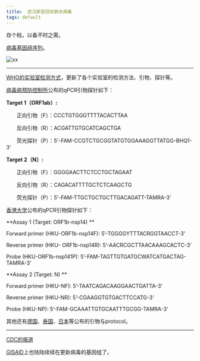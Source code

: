 ```yaml
---
title:  武汉新型冠状肺炎病毒
tags: default
---
```


存个档，以备不时之需。

[病毒基因组序列](https://www.ncbi.nlm.nih.gov/nuccore/MN908947.3?report=fasta)。

![xx](https://ncbiinsights.files.wordpress.com/2020/01/wuhan-human-1_posterior-output2.png)

-------------
[WHO的实验室检测方式](https://www.who.int/health-topics/coronavirus/laboratory-diagnostics-for-novel-coronavirus)，更新了各个实验室的检测方法、引物、探针等。

[病毒病预防控制所](http://ivdc.chinacdc.cn/kyjz/202001/t20200121_211337.html)公布的qPCR引物探针如下：


**Target 1（ORF1ab）:** 

　　正向引物（F）：CCCTGTGGGTTTTACACTTAA 

　　反向引物（R）：ACGATTGTGCATCAGCTGA 

　　荧光探针（P）：5'-FAM-CCGTCTGCGGTATGTGGAAAGGTTATGG-BHQ1-3' 

**Target 2（N）:** 

　　正向引物（F）：GGGGAACTTCTCCTGCTAGAAT 

　　反向引物（R）：CAGACATTTTGCTCTCAAGCTG 

　　荧光探针（P）：5'-FAM-TTGCTGCTGCTTGACAGATT-TAMRA-3' 



[香港大学](https://www.who.int/docs/default-source/coronaviruse/peiris-protocol-16-1-20.pdf?sfvrsn=af1aac73_4)公布的qPCR引物探针如下：

**Assay 1 (Target: ORF1b-nsp14) **

Forward primer (HKU-ORF1b-nsp14F): 5’-TGGGGYTTTACRGGTAACCT-3’ 

Reverse primer (HKU- ORF1b-nsp14R): 5’-AACRCGCTTAACAAAGCACTC-3’ 

Probe (HKU-ORF1b-nsp141P): 5’-FAM-TAGTTGTGATGCWATCATGACTAG-TAMRA-3’ 

**Assay 2 (Target: N) **

Forward primer (HKU-NF): 5’-TAATCAGACAAGGAACTGATTA-3’ 

Reverse primer (HKU-NR): 5’-CGAAGGTGTGACTTCCATG-3’ 

Probe (HKU-NP): 5’-FAM-GCAAATTGTGCAATTTGCGG-TAMRA-3’ 



其他还有[德国](https://www.who.int/docs/default-source/coronaviruse/protocol-v2-1.pdf?sfvrsn=a9ef618c_2)、[泰国](https://www.who.int/docs/default-source/coronaviruse/conventional-rt-pcr-followed-by-sequencing-for-detection-of-ncov-rirl-nat-inst-health-t.pdf)、[日本](https://www.who.int/docs/default-source/coronaviruse/pcr-and-sequencing-protocols-for-2019-ncov--national-institute-of-infectious-diseases-japan.pdf)等公布的引物与protocol。

--------------
[CDC的报道](https://www.cdc.gov/coronavirus/2019-ncov/summary.html)

[GISAID](https://www.gisaid.org/)上也陆陆续续在更新病毒的基因组了。

[^_^]: 继续努力，继续挖井，继续吸花